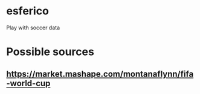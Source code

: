 # esferico
Play with soccer data

# Possible sources

## https://market.mashape.com/montanaflynn/fifa-world-cup
